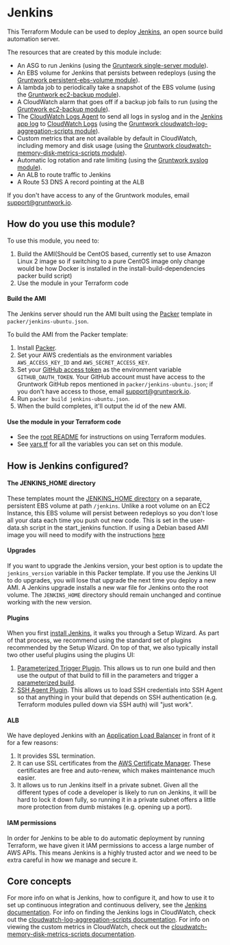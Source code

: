 # Jenkins

This Terraform Module can be used to deploy [Jenkins](https://jenkins.io/), an open source build automation server.

The resources that are created by this module include:

- An ASG to run Jenkins (using the [Gruntwork single-server
  module](https://github.com/gruntwork-io/module-server/tree/master/modules/single-server)).
- An EBS volume for Jenkins that persists between redeploys (using the [Gruntwork persistent-ebs-volume
  module](https://github.com/gruntwork-io/module-server/tree/master/modules/persistent-ebs-volume)).
- A lambda job to periodically take a snapshot of the EBS volume (using the [Gruntwork ec2-backup
  module](https://github.com/gruntwork-io/module-ci/tree/master/modules/ec2-backup)).
- A CloudWatch alarm that goes off if a backup job fails to run (using the [Gruntwork ec2-backup
  module](https://github.com/gruntwork-io/module-ci/tree/master/modules/ec2-backup)).
- The [CloudWatch Logs
  Agent](http://docs.aws.amazon.com/AmazonCloudWatch/latest/DeveloperGuide/QuickStartEC2Instance.html) to send all
  logs in syslog and in the [Jenkins app log](https://wiki.jenkins-ci.org/display/JENKINS/Logging) to [CloudWatch
  Logs](http://docs.aws.amazon.com/AmazonCloudWatch/latest/DeveloperGuide/WhatIsCloudWatchLogs.html) (using the
  [Gruntwork cloudwatch-log-aggregation-scripts
  module](https://github.com/gruntwork-io/module-aws-monitoring/tree/master/modules/logs/cloudwatch-log-aggregation-scripts)).
- Custom metrics that are not available by default in CloudWatch, including memory and disk usage (using the [Gruntwork
  cloudwatch-memory-disk-metrics-scripts
  module](https://github.com/gruntwork-io/module-aws-monitoring/tree/master/modules/metrics/cloudwatch-memory-disk-metrics-scripts)).
- Automatic log rotation and rate limiting (using the [Gruntwork syslog
  module](https://github.com/gruntwork-io/module-aws-monitoring/tree/master/modules/logs/syslog)).
- An ALB to route traffic to Jenkins
- A Route 53 DNS A record pointing at the ALB

If you don't have access to any of the Gruntwork modules, email support@gruntwork.io.

## How do you use this module?

To use this module, you need to:

1. Build the AMI(Should be CentOS based, currently set to use Amazon Linux 2 image so if switching to a pure CentOS image only change would be how Docker is installed in the install-build-dependencies packer build script)
1. Use the module in your Terraform code

#### Build the AMI

The Jenkins server should run the AMI built using the [Packer](https://www.packer.io/) template in
`packer/jenkins-ubuntu.json`.

To build the AMI from the Packer template:

1. Install [Packer](https://www.packer.io/).
1. Set your AWS credentials as the environment variables `AWS_ACCESS_KEY_ID` and `AWS_SECRET_ACCESS_KEY`.
1. Set your [GitHub access token](https://help.github.com/articles/creating-an-access-token-for-command-line-use/)
   as the environment variable `GITHUB_OAUTH_TOKEN`. Your GitHub account must have access to the Gruntwork GitHub
   repos mentioned in `packer/jenkins-ubuntu.json`; if you don't have access to those, email support@gruntwork.io.
1. Run `packer build jenkins-ubuntu.json`.
1. When the build completes, it'll output the id of the new AMI.

#### Use the module in your Terraform code

* See the [root README](/README.md) for instructions on using Terraform modules.
* See [vars.tf](./vars.tf) for all the variables you can set on this module.

## How is Jenkins configured?

#### The JENKINS_HOME directory

These templates mount the [JENKINS_HOME directory](https://wiki.jenkins-ci.org/display/JENKINS/Administering+Jenkins)
on a separate, persistent EBS volume at path `/jenkins`. Unlike a root volume on an EC2 Instance, this EBS volume will
persist between redeploys so you don't lose all your data each time you push out new code. This is set in the user-data.sh script in the start_jenkins function. If using a Debian based AMI image you will need to modify with the instructions [here](https://support.cloudbees.com/hc/en-us/articles/209715698-How-to-add-Java-arguments-to-Jenkins-)

#### Upgrades

If you want to upgrade the Jenkins version, your best option is to update the `jenkins_version` variable in this Packer
template. If you use the Jenkins UI to do upgrades, you will lose that upgrade the next time you deploy a new AMI. A
Jenkins upgrade installs a new war file for Jenkins onto the root volume. The `JENKINS_HOME` directory should remain
unchanged and continue working with the new version.

#### Plugins

When you first [install Jenkins](https://jenkins.io/download/), it walks you through a Setup Wizard. As part of that
process, we recommend using the standard set of plugins recommended by the Setup Wizard. On top of that, we also
typically install two other useful plugins using the plugins UI:

1. [Parameterized Trigger Plugin](https://wiki.jenkins-ci.org/display/JENKINS/Parameterized+Trigger+Plugin). This
   allows us to run one build and then use the output of that build to fill in the parameters and trigger a
   [parameterized build](https://wiki.jenkins-ci.org/display/JENKINS/Parameterized+Build).
1. [SSH Agent Plugin](https://wiki.jenkins-ci.org/display/JENKINS/SSH+Agent+Plugin). This allows us to load SSH
   credentials into SSH Agent so that anything in your build that depends on SSH authentication (e.g. Terraform modules
   pulled down via SSH auth) will "just work".

#### ALB

We have deployed Jenkins with an [Application Load Balancer](https://docs.aws.amazon.com/elasticloadbalancing/latest/application/introduction.html) 
in front of it for a few reasons:

1. It provides SSL termination.
1. It can use SSL certificates from the [AWS Certificate Manager](https://aws.amazon.com/certificate-manager/). These
   certificates are free and auto-renew, which makes maintenance much easier.
1. It allows us to run Jenkins itself in a private subnet. Given all the different types of code a developer is likely
   to run on Jenkins, it will be hard to lock it down fully, so running it in a private subnet offers a little more
   protection from dumb mistakes (e.g. opening up a port).

#### IAM permissions

In order for Jenkins to be able to do automatic deployment by running Terraform, we have given it IAM permissions to
access a large number of AWS APIs. This means Jenkins is a highly trusted actor and we need to be extra careful in how
we manage and secure it.

## Core concepts

For more info on what is Jenkins, how to configure it, and how to use it to set up continuous integration and
continuous delivery, see the [Jenkins documentation](https://jenkins.io/doc/).
For info on finding the Jenkins logs in CloudWatch, check out the [cloudwatch-log-aggregation-scripts
documentation](https://github.com/gruntwork-io/module-aws-monitoring/tree/master/modules/logs/cloudwatch-log-aggregation-scripts).
For info on viewing the custom metrics in CloudWatch, check out the [cloudwatch-memory-disk-metrics-scripts
documentation](https://github.com/gruntwork-io/module-aws-monitoring/tree/master/modules/metrics/cloudwatch-memory-disk-metrics-scripts).
